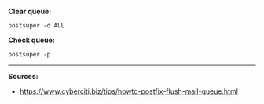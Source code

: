 **Clear queue:**
```
postsuper -d ALL
```

**Check queue:**
```
postsuper -p
```

***
**Sources:**
* https://www.cyberciti.biz/tips/howto-postfix-flush-mail-queue.html
